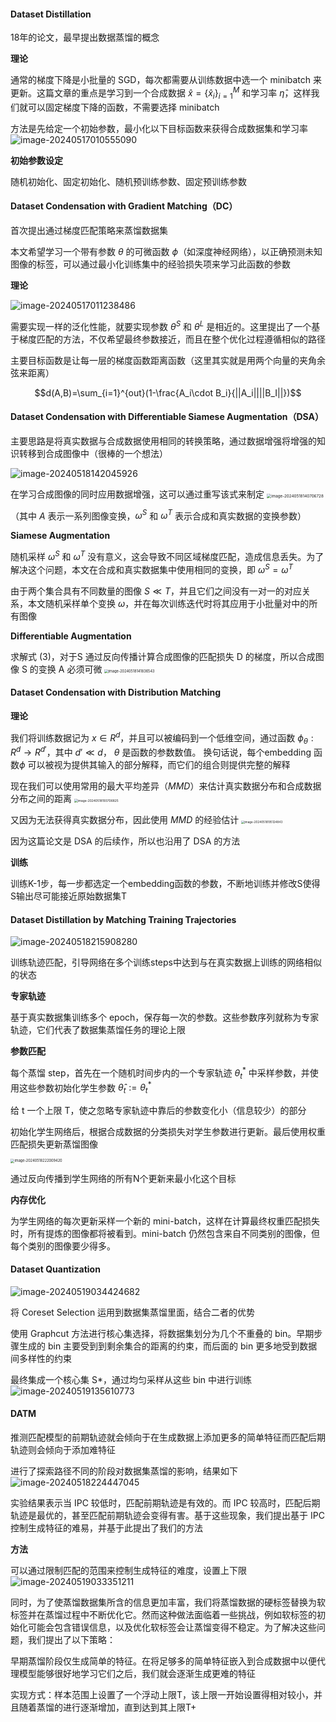 #### Dataset Distillation

18年的论文，最早提出数据蒸馏的概念

**理论**

通常的梯度下降是小批量的 SGD，每次都需要从训练数据中选一个 minibatch 来更新。这篇文章的重点是学习到一个合成数据 $\hat x=\{\hat x_i\}_{i=1}^M$ 和学习率 $\hat \eta$，这样我们就可以固定梯度下降的函数，不需要选择 minibatch

方法是先给定一个初始参数，最小化以下目标函数来获得合成数据集和学习率
![image-20240517010555090](https://gitee.com/mianmann/drawing-bed-warehouse/raw/master/img/image-20240517010555090.png)

**初始参数设定**

随机初始化、固定初始化、随机预训练参数、固定预训练参数

#### Dataset Condensation with Gradient Matching（DC）

首次提出通过梯度匹配策略来蒸馏数据集

本文希望学习一个带有参数 $\theta$ 的可微函数 $\phi$（如深度神经网络），以正确预测未知图像的标签，可以通过最小化训练集中的经验损失项来学习此函数的参数

**理论**

![image-20240517011238486](https://gitee.com/mianmann/drawing-bed-warehouse/raw/master/img/image-20240517011238486.png)

需要实现一样的泛化性能，就要实现参数 $\theta^S$ 和 $\theta^L$ 是相近的。这里提出了一个基于梯度匹配的方法，不仅希望最终参数接近，而且在整个优化过程遵循相似的路径

主要目标函数是让每一层的梯度函数距离函数（这里其实就是用两个向量的夹角余弦来距离）

$$d(A,B)=\sum_{i=1}^{out}(1-\frac{A_i\cdot B_i}{||A_i||||B_I||})$$

#### Dataset Condensation with Differentiable Siamese Augmentation（DSA）

主要思路是将真实数据与合成数据使用相同的转换策略，通过数据增强将增强的知识转移到合成图像中（很棒的一个想法）

![image-20240518142045926](https://gitee.com/mianmann/drawing-bed-warehouse/raw/master/img/image-20240518142045926.png)

在学习合成图像的同时应用数据增强，这可以通过重写该式来制定
<img src="https://gitee.com/mianmann/drawing-bed-warehouse/raw/master/img/image-20240518140706728.png" alt="image-20240518140706728" style="zoom:45%;" />

（其中 $A$ 表示一系列图像变换，$\omega^S$ 和 $\omega^T$ 表示合成和真实数据的变换参数）

**Siamese Augmentation**

随机采样 $\omega^S$ 和 $\omega^T$ 没有意义，这会导致不同区域梯度匹配，造成信息丢失。为了解决这个问题，本文在合成和真实数据集中使用相同的变换，即 $\omega^S=\omega^T$

 由于两个集合具有不同数量的图像 $S\ll T$，并且它们之间没有一对一的对应关系，本文随机采样单个变换 $\omega$，并在每次训练迭代时将其应用于小批量对中的所有图像

**Differentiable Augmentation**

求解式 (3)，对于S 通过反向传播计算合成图像的匹配损失 D 的梯度，所以合成图像 S 的变换 A 必须可微
<img src="https://gitee.com/mianmann/drawing-bed-warehouse/raw/master/img/image-20240518141836543.png" alt="image-20240518141836543" style="zoom: 40%;" />

#### Dataset Condensation with Distribution Matching

**理论**

我们将训练数据记为 $x\in R^d$，并且可以被编码到一个低维空间，通过函数 $\phi_\theta:R^d\rightarrow R^{d'}$，其中 $d'\ll d$， $\theta$ 是函数的参数数值。 换句话说，每个embedding 函数$\phi$ 可以被视为提供其输入的部分解释，而它们的组合则提供完整的解释

现在我们可以使用常用的最大平均差异（$MMD$）来估计真实数据分布和合成数据分布之间的距离
<img src="https://gitee.com/mianmann/drawing-bed-warehouse/raw/master/img/image-20240518193706825.png" alt="image-20240518193706825" style="zoom: 35%;" />

又因为无法获得真实数据分布，因此使用 $MMD$ 的经验估计
<img src="https://gitee.com/mianmann/drawing-bed-warehouse/raw/master/img/image-20240518195124843.png" alt="image-20240518195124843" style="zoom:33%;" />

因为这篇论文是 DSA 的后续作，所以也沿用了 DSA 的方法

**训练**

训练K-1步，每一步都选定一个embedding函数的参数，不断地训练并修改S使得S输出尽可能接近原始数据集T

#### Dataset Distillation by Matching Training Trajectories

![image-20240518215908280](https://gitee.com/mianmann/drawing-bed-warehouse/raw/master/img/image-20240518215908280.png)

训练轨迹匹配，引导网络在多个训练steps中达到与在真实数据上训练的网络相似的状态

**专家轨迹**

基于真实数据集训练多个 epoch，保存每一次的参数。这些参数序列就称为专家轨迹，它们代表了数据集蒸馏任务的理论上限

**参数匹配**

每个蒸馏 step，首先在一个随机时间步内的一个专家轨迹 $\theta_t^*$ 中采样参数，并使用这些参数初始化学生参数 $\hat \theta_t := \theta_t^*$

给 t 一个上限 T，使之忽略专家轨迹中靠后的参数变化小（信息较少）的部分

初始化学生网络后，根据合成数据的分类损失对学生参数进行更新。最后使用权重匹配损失更新蒸馏图像

<img src="https://gitee.com/mianmann/drawing-bed-warehouse/raw/master/img/image-20240518222009420.png" alt="image-20240518222009420" style="zoom: 40%;" />

通过反向传播到学生网络的所有N个更新来最小化这个目标

**内存优化**

为学生网络的每次更新采样一个新的 mini-batch，这样在计算最终权重匹配损失时，所有提炼的图像都将被看到。mini-batch 仍然包含来自不同类别的图像，但每个类别的图像要少得多。

#### Dataset Quantization

![image-20240519034424682](https://gitee.com/mianmann/drawing-bed-warehouse/raw/master/img/image-20240519034424682.png)

将 Coreset Selection 运用到数据集蒸馏里面，结合二者的优势

使用 Graphcut 方法进行核心集选择，将数据集划分为几个不重叠的 bin。早期步骤生成的 bin 主要受到到剩余集合的距离的约束，而后面的 bin 更多地受到数据间多样性的约束

最终集成一个核心集 S*，通过均匀采样从这些 bin 中进行训练
![image-20240519135610773](https://gitee.com/mianmann/drawing-bed-warehouse/raw/master/img/image-20240519135610773.png)

#### DATM

推测匹配模型的前期轨迹就会倾向于在生成数据上添加更多的简单特征而匹配后期轨迹则会倾向于添加难特征

进行了探索路径不同的阶段对数据集蒸馏的影响，结果如下
![image-20240518224447045](https://gitee.com/mianmann/drawing-bed-warehouse/raw/master/img/image-20240518224447045.png)

实验结果表示当 IPC 较低时，匹配前期轨迹是有效的。而 IPC 较高时，匹配后期轨迹是最优的，甚至匹配前期轨迹会变得有害。基于这些现象，我们提出基于 IPC 控制生成特征的难易，并基于此提出了我们的方法

**方法**

可以通过限制匹配的范围来控制生成特征的难度，设置上下限
![image-20240519033351211](https://gitee.com/mianmann/drawing-bed-warehouse/raw/master/img/image-20240519033351211.png)

同时，为了使蒸馏数据集所含的信息更加丰富，我们将蒸馏数据的硬标签替换为软标签并在蒸馏过程中不断优化它。然而这种做法面临着一些挑战，例如软标签的初始化可能会包含错误信息，以及优化软标签会让蒸馏变得不稳定。为了解决这些问题，我们提出了以下策略：

早期蒸馏阶段仅生成简单的特征。在将足够多的简单特征嵌入到合成数据中以便代理模型能够很好地学习它们之后，我们就会逐渐生成更难的特征

实现方式：样本范围上设置了一个浮动上限T，该上限一开始设置得相对较小，并且随着蒸馏的进行逐渐增加，直到达到其上限T+

